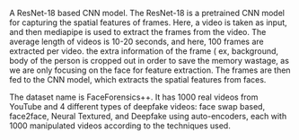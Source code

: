 A ResNet-18 based CNN model.
The ResNet-18 is a pretrained CNN model for capturing the spatial features of frames. Here, a video is taken as input, and then mediapipe is used to extract the frames from the video. The average length of videos is 10-20 seconds, and here, 100 frames are extracted per video. the extra information of the frame ( ex, background, body of the person is cropped out in order to save the memory wastage, as we are only focusing on the face for feature extraction. The frames are then fed to the CNN model, which extracts the spatial features from faces.

 The dataset name is FaceForensics++. It has 1000 real videos from YouTube and 4 different types of deepfake videos: face swap based, face2face, Neural Textured, and Deepfake using auto-encoders, each with 1000 manipulated videos according to the techniques used.
